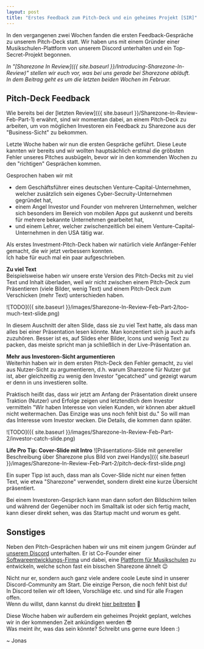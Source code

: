 ```yaml
---
layout: post
title: "Erstes Feedback zum Pitch-Deck und ein geheimes Projekt [SIR]"
---
```

In den vergangenen zwei Wochen fanden die ersten Feedback-Gespräche zu unserem Pitch-Deck statt. Wir haben uns mit einem Gründer einer Musikschulen-Plattform von unserem Discord unterhalten und ein Top-Secret-Projekt begonnen.

*In "[Sharezone In Review]({{ site.baseurl }}/Introducing-Sharezone-In-Review)" stellen wir euch vor, was bei uns gerade bei Sharezone abläuft.\
In dem Beitrag geht es um die letzten beiden Wochen im Februar.*

## Pitch-Deck Feedback
Wie bereits bei der [letzten Review]({{ site.baseurl }}/Sharezone-In-Review-Feb-Part-1) erwähnt, sind wir momentan dabei, an einem Pitch-Deck zu arbeiten, um von möglichen Investoren ein Feedback zu Sharezone aus der "Business-Sicht" zu bekommen.  

Letzte Woche haben wir nun die ersten Gespräche geführt. Diese Leute kannten wir bereits und wir wollten hauptsächlich erstmal die gröbsten Fehler unseres Pitches ausbügeln, bevor wir in den kommenden Wochen zu den "richtigen" Gesprächen kommen.

Gesprochen haben wir mit
* dem Geschäftsführer eines deutschen Venture-Capital-Unternehmen, welcher zusätzlich sein eigenes Cyber-Secruity-Unternehmen gegründet hat,
* einem Angel Investor und Founder von mehreren Unternehmen, welcher sich besonders im Bereich von mobilen Apps gut auskennt und bereits für mehrere bekannte Unternehmen gearbeitet hat,
* und einem Lehrer, welcher zwischenzeitlich bei einem Venture-Capital-Unternehmen in den USA tätig war.

Als erstes Investment-Pitch-Deck haben wir natürlich viele Anfänger-Fehler gemacht, die wir jetzt verbessern konnten.\
Ich habe für euch mal ein paar aufgeschrieben.

**Zu viel Text**\
Beispielsweise haben wir unsere erste Version des Pitch-Decks mit zu viel Text und Inhalt überladen, weil wir nicht zwischen einem Pitch-Deck zum Präsentieren (viele Bilder, wenig Text) und einem Pitch-Deck zum Verschicken (mehr Text) unterschieden haben.

![TODO]({{ site.baseurl }}/images/Sharezone-In-Review-Feb-Part-2/too-much-text-slide.png)

In diesem Auschnitt der alten Slide, dass sie zu viel Text hatte, als dass man alles bei einer Präsentation lesen könnte. Man konzentiert sich ja auch aufs zuzuhören. Besser ist es, auf Slides eher Bilder, Icons und wenig Text zu packen, das meiste spricht man ja schließlich in der Live-Präsentation an.

**Mehr aus Investoren-Sicht argumentieren**\
Weiterhin haben wir in dem ersten Pitch-Deck den Fehler gemacht, zu viel aus Nutzer-Sicht zu argumentieren, d.h. warum Sharezone für Nutzer gut ist, aber gleichzeitig zu wenig den Investor "gecatched" und gezeigt warum er denn in uns investieren sollte.

Praktisch heißt das, dass wir jetzt am Anfang der Präsentation direkt unsere Traktion (Nutzer) und Erfolge zeigen und letztendlich dem Investor vermitteln "Wir haben Interesse von vielen Kunden, wir können aber aktuell nicht weitermachen. Das Einzige was uns noch fehlt bist du."
So will man das Interesse vom Investor wecken. Die Details, die kommen dann später.

![TODO]({{ site.baseurl }}/images/Sharezone-In-Review-Feb-Part-2/investor-catch-slide.png)

**Life Pro Tip: Cover-Slide mit Intro**
![Präsentations-Slide mit genereller Beschreibung über Sharezone plus Bild von zwei Handys]({{ site.baseurl }}/images/Sharezone-In-Review-Feb-Part-2/pitch-deck-first-slide.png)

Ein super Tipp ist auch, dass man als Cover-Slide nicht nur einen fetten Text, wie etwa "Sharezone" verwendet, sondern direkt eine kurze Übersicht präsentiert.  

Bei einem Investoren-Gespräch kann man dann sofort den Bildschirm teilen und während der Gegenüber noch im Smalltalk ist oder sich fertig macht, kann dieser direkt sehen, was das Startup macht und worum es geht.

## Sonstiges 

Neben den Pitch-Gesprächen haben wir uns mit einem jungem Gründer auf [unserem Discord](https://sharezone.net/discord) unterhalten. Er ist Co-Founder einer [Softwareentwicklungs-Firma](https://www.tapped.dev/) und dabei, eine [Plattform für Musikschulen](https://www.appella.app/) zu entwickeln, welche schon fast ein bisschen Sharezone ähnelt 😉

Nicht nur er, sondern auch ganz viele andere coole Leute sind in unserer Discord-Community am Start. Die einzige Person, die noch fehlt bist du!\
In Discord teilen wir oft Ideen, Vorschläge etc. und sind für alle Fragen offen.\
Wenn du willst, dann kannst du direkt [hier beitreten]((https://sharezone.net/discord)) 🙌

Diese Woche haben wir außerdem ein geheimes Projekt geplant, welches wir in der kommenden Zeit ankündigen werden 😎\
Was meint ihr, was das sein könnte? Schreibt uns gerne eure Ideen :)

~ Jonas
